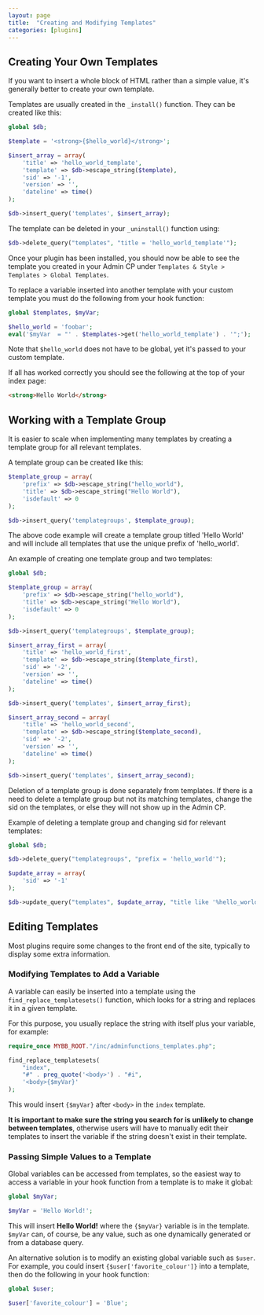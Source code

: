 ```yaml
---
layout: page
title:  "Creating and Modifying Templates"
categories: [plugins]
---
```


## Creating Your Own Templates

If you want to insert a whole block of HTML rather than a simple value, it's generally better to create your own template.

Templates are usually created in the `_install()` function. They can be created like this:

```php
global $db;

$template = '<strong>{$hello_world}</strong>';

$insert_array = array(
    'title' => 'hello_world_template',
    'template' => $db->escape_string($template),
    'sid' => '-1',
    'version' => '',
    'dateline' => time()
);

$db->insert_query('templates', $insert_array);
```

The template can be deleted in your `_uninstall()` function using:

```php
$db->delete_query("templates", "title = 'hello_world_template'");
```

Once your plugin has been installed, you should now be able to see the template you created in your Admin CP under `Templates & Style > Templates > Global Templates`.

To replace a variable inserted into another template with your custom template you must do the following from your hook function:

```php
global $templates, $myVar;

$hello_world = 'foobar';
eval('$myVar  = "' . $templates->get('hello_world_template') . '";');
```

Note that `$hello_world` does not have to be global, yet it's passed to your custom template.

If all has worked correctly you should see the following at the top of your index page:

```html
<strong>Hello World</strong>
```

## Working with a Template Group

It is easier to scale when implementing many templates by creating a template group for all relevant templates.

A template group can be created like this:

```php
$template_group = array(
    'prefix' => $db->escape_string("hello_world"),
    'title' => $db->escape_string("Hello World"),
    'isdefault' => 0
);

$db->insert_query('templategroups', $template_group);
```

The above code example will create a template group titled 'Hello World' and will include all templates that use the unique prefix of 'hello_world'.

An example of creating one template group and two templates:

```php
global $db;

$template_group = array(
    'prefix' => $db->escape_string("hello_world"),
    'title' => $db->escape_string("Hello World"),
    'isdefault' => 0
);

$db->insert_query('templategroups', $template_group);

$insert_array_first = array(
    'title' => 'hello_world_first',
    'template' => $db->escape_string($template_first),
    'sid' => '-2',
    'version' => '',
    'dateline' => time()
);

$db->insert_query('templates', $insert_array_first);

$insert_array_second = array(
    'title' => 'hello_world_second',
    'template' => $db->escape_string($template_second),
    'sid' => '-2',
    'version' => '',
    'dateline' => time()
);

$db->insert_query('templates', $insert_array_second);

```

Deletion of a template group is done separately from templates. If there is a need to delete a template group but not its matching templates, change the sid on the templates, or else they will not show up in the Admin CP.

Example of deleting a template group and changing sid for relevant templates:

```php
global $db;

$db->delete_query("templategroups", "prefix = 'hello_world'");

$update_array = array(
    'sid' => '-1'
);

$db->update_query("templates", $update_array, "title like '%hello_world_%'");
```

## Editing Templates

Most plugins require some changes to the front end of the site, typically to display some extra information.

### Modifying Templates to Add a Variable

A variable can easily be inserted into a template using the `find_replace_templatesets()` function, which looks for a string and replaces it in a given template.

For this purpose, you usually replace the string with itself plus your variable, for example:

```php
require_once MYBB_ROOT."/inc/adminfunctions_templates.php";

find_replace_templatesets(
    "index",
    "#" . preg_quote('<body>') . "#i",
    '<body>{$myVar}'
);
```

This would insert `{$myVar}` after `<body>` in the `index` template.

**It is important to make sure the string you search for is unlikely to change between templates**, otherwise users will have to manually edit their templates to insert the variable if the string doesn't exist in their template.

### Passing Simple Values to a Template

Global variables can be accessed from templates, so the easiest way to access a variable in your hook function from a template is to make it global:

```php
global $myVar;

$myVar = 'Hello World!';
```

This will insert **Hello World!** where the `{$myVar}` variable is in the template. `$myVar` can, of course, be any value, such as one dynamically generated or from a database query.

An alternative solution is to modify an existing global variable such as `$user`. For example, you could insert `{$user['favorite_colour']}` into a template, then do the following in your hook function:

```php
global $user;

$user['favorite_colour'] = 'Blue';
```
